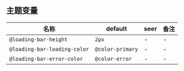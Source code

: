 ## 主题变量

| 名称 | default | seer | 备注 |
| --- | --- | --- | --- |
|`@loading-bar-height` | `2px` | - | - |
|`@loading-bar-loading-color` | `@color-primary` | - | - |
|`@loading-bar-error-color` | `@color-error`| - | - |
